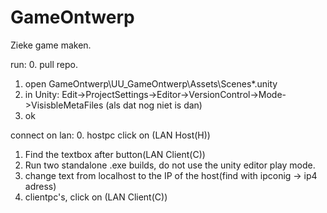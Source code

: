 # GameOntwerp
Zieke game maken.

run:
0. pull repo.
1. open GameOntwerp\UU_GameOntwerp\Assets\Scenes\*.unity
2. in Unity: Edit->ProjectSettings->Editor->VersionControl->Mode->VisisbleMetaFiles (als dat nog niet is dan)
3. ok

connect on lan:
0. hostpc click on (LAN Host(H))
1. Find the textbox after button(LAN Client(C))
2. Run two standalone .exe builds, do not use the unity editor play mode.
3. change text from localhost to the IP of the host(find with ipconig -> ip4 adress)
4. clientpc's, click on (LAN Client(C))